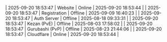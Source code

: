 | 2025-09-20 18:53:47 | Website | Online | 2025-09-20 18:53:44 |
| 2025-09-20 18:53:47 | Registration | Offline | 2025-09-09 16:40:23 |
| 2025-09-20 18:53:47 | Auth Server | Offline | 2025-08-18 09:33:31 |
| 2025-09-20 18:53:47 | Kezan (PvE) | Offline | 2025-08-03 17:58:02 |
| 2025-09-20 18:53:47 | Gurubashi (PvP) | Offline | 2025-08-23 21:44:06 |
| 2025-09-20 18:53:47 | Cloudflare | Online | 2025-09-20 18:53:44 |
